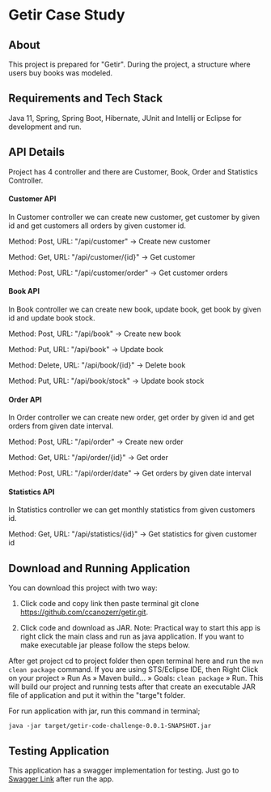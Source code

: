 #  Getir Case Study

## About
This project is prepared for "Getir". During the project, a structure where users buy books was modeled.

## Requirements and Tech Stack

Java 11, Spring, Spring Boot, Hibernate, JUnit and Intellij or Eclipse for development and run.

## API Details
Project has 4 controller and there are Customer, Book, Order and Statistics Controller.

#### Customer API
In Customer controller we can create new customer, get customer by given id and get customers all orders by given customer id.

Method: Post, URL: "/api/customer" -> Create new customer

Method: Get, URL: "/api/customer/{id}" -> Get customer

Method: Post, URL: "/api/customer/order" -> Get customer orders

#### Book API
In Book controller we can create new book, update book, get book by given id and update book stock.

Method: Post, URL: "/api/book" -> Create new book

Method: Put, URL: "/api/book" -> Update book

Method: Delete, URL: "/api/book/{id}" -> Delete book

Method: Put, URL: "/api/book/stock" -> Update book stock

#### Order API
In Order controller we can create new order, get order by given id and get orders from given date interval.

Method: Post, URL: "/api/order" -> Create new order

Method: Get, URL: "/api/order/{id}" -> Get order

Method: Post, URL: "/api/order/date" -> Get orders by given date interval

#### Statistics API
In Statistics controller we can get monthly statistics from given customers id.

Method: Get, URL: "/api/statistics/{id}" -> Get statistics for given customer id

## Download and Running Application

You can download this project with two way:
1) Click code and copy link then paste terminal  git clone https://github.com/ccanozerr/getir.git.

2) Click code and download as JAR.
Note: Practical way to start this app is right click the main class and run as java application. If you want to make executable jar please follow the steps below.

After get project cd to project folder then open terminal here and run the 
```mvn clean package``` 
command. If you are using STS/Eclipse IDE, then Right Click on your project » Run As » Maven build… » Goals: 
```clean package``` 
» Run. This will build our project and running tests after that create an executable JAR file of application and put it within the "targe"t folder.

For run application with jar, run this command in terminal;

```java -jar target/getir-code-challenge-0.0.1-SNAPSHOT.jar```

## Testing Application

This application has a swagger implementation for testing.
Just go to [Swagger Link](http://localhost:9521/swagger-ui.html#) after run the app. 
